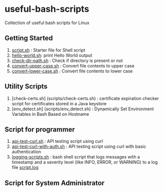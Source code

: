 # useful-bash-scripts
Collection of useful bash scripts for Linux


## Getting Started

1. [script.sh](scripts/script.sh) : Starter file for Shell script
2. [hello-world.sh](scripts/hello-world.sh): print Hello World output
3. [check-dir-path.sh](scripts/check-dir-path.sh) : Check if directory is present or not
4. [convert-upper-case.sh](scripts/convert-upper-case.sh) : Convert file contents to upper case
5. [convert-lower-case.sh](scripts/convert-lower-case.sh) : Convert file contents to lower case


## Utility Scripts

1. [check-certs.sh] (scripts/check-certs.sh) :  certificate expiration checker script for certificates stored in a Java keystore
2. [env_detect.sh] (scripts/env_detect.sh) :  Dynamically Set Environment Variables in Bash Based on Hostname

## Script for programmer

1. [api-test-curl.sh](scripts/api-test-curl.sh) :  API testing script using curl
2. [api-test-curl-with-auth.sh](scripts/api-test-curl-with-auth.sh) :  API testing script using curl with basic authentication
3. [logging-scripts.sh](scripts/logging-scripts.sh) :  bash shell script that logs messages with a timestamp and a severity level (like INFO, ERROR, or WARNING) to a log file [script.log](script.log)

## Script for System Administrator